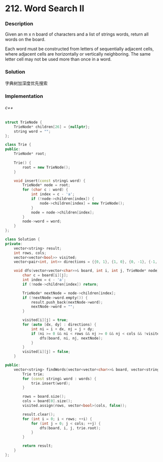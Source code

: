 # 212. Word Search II

### Description

Given an m x n board of characters and a list of strings words, return all words on the board.

Each word must be constructed from letters of sequentially adjacent cells, where adjacent cells are horizontally or vertically neighboring. The same letter cell may not be used more than once in a word.

### Solution

字典树加深度优先搜索

### Implementation

###### c++

```c++
struct TrieNode {
    TrieNode* children[26] = {nullptr};
    string word = "";
};

class Trie {
public:
    TrieNode* root;
    
    Trie() {
        root = new TrieNode();
    }

    void insert(const string& word) {
        TrieNode* node = root;
        for (char c : word) {
            int index = c - 'a';
            if (!node->children[index]) {
                node->children[index] = new TrieNode();
            }
            node = node->children[index];
        }
        node->word = word;
    }
};

class Solution {
private:
    vector<string> result;
    int rows, cols;
    vector<vector<bool>> visited;
    vector<pair<int, int>> directions = {{0, 1}, {1, 0}, {0, -1}, {-1, 0}};

    void dfs(vector<vector<char>>& board, int i, int j, TrieNode* node) {
        char c = board[i][j];
        int index = c - 'a';
        if (!node->children[index]) return;

        TrieNode* nextNode = node->children[index];
        if (!nextNode->word.empty()) {
            result.push_back(nextNode->word);
            nextNode->word = "";
        }

        visited[i][j] = true;
        for (auto [dx, dy] : directions) {
            int ni = i + dx, nj = j + dy;
            if (ni >= 0 && ni < rows && nj >= 0 && nj < cols && !visited[ni][nj]) {
                dfs(board, ni, nj, nextNode);
            }
        }
        visited[i][j] = false;
    }

public:
    vector<string> findWords(vector<vector<char>>& board, vector<string>& words) {
        Trie trie;
        for (const string& word : words) {
            trie.insert(word);
        }

        rows = board.size();
        cols = board[0].size();
        visited.assign(rows, vector<bool>(cols, false));

        result.clear();
        for (int i = 0; i < rows; ++i) {
            for (int j = 0; j < cols; ++j) {
                dfs(board, i, j, trie.root);
            }
        }

        return result;
    }
};
```
